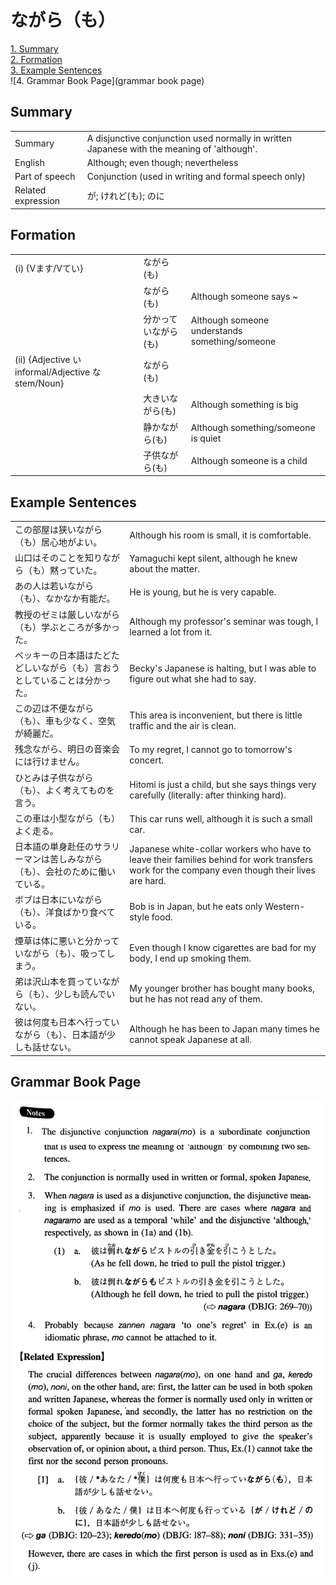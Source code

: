 # ながら（も）

[1. Summary](#summary)<br>
[2. Formation](#formation)<br>
[3. Example Sentences](#example-sentences)<br>
![4. Grammar Book Page](grammar book page)<br>


## Summary

<table><tr>   <td>Summary</td>   <td>A disjunctive conjunction used normally in written Japanese with the meaning of 'although'.</td></tr><tr>   <td>English</td>   <td>Although; even though; nevertheless</td></tr><tr>   <td>Part of speech</td>   <td>Conjunction (used in writing and formal speech only)</td></tr><tr>   <td>Related expression</td>   <td>が; けれど(も); のに</td></tr></table>

## Formation

<table class="table"><tbody><tr class="tr head"><td class="td"><span class="numbers">(i)</span> <span class="bold">{Vます/Vてい}</span></td><td class="td"><span class="concept">ながら</span><span>(</span><span class="concept">も</span><span>)</span> </td><td class="td"></td></tr><tr class="tr"><td class="td"></td><td class="td"><span class="concept">ながら</span><span>(</span><span class="concept">も</span><span>)</span> </td><td class="td"><span>Although someone says ~</span></td></tr><tr class="tr"><td class="td"></td><td class="td"><span>分かってい</span><span class="concept">ながら</span><span>(</span><span class="concept">も</span><span>)</span> </td><td class="td"><span>Although someone understands something/someone</span></td></tr><tr class="tr head"><td class="td"><span class="numbers">(ii)</span> <span class="bold">{Adjective い informal/Adjective な stem/Noun}</span></td><td class="td"><span class="concept">ながら</span><span>(</span><span class="concept">も</span><span>)</span> </td><td class="td"></td></tr><tr class="tr"><td class="td"></td><td class="td"><span>大きい</span><span class="concept">ながら</span><span>(</span><span class="concept">も</span><span>)</span> </td><td class="td"><span>Although something is big</span></td></tr><tr class="tr"><td class="td"></td><td class="td"><span>静か</span><span class="concept">ながら</span><span>(</span><span class="concept">も</span><span>)</span> </td><td class="td"><span>Although something/someone is quiet</span></td></tr><tr class="tr"><td class="td"></td><td class="td"><span>子供</span><span class="concept">ながら</span><span>(</span><span class="concept">も</span><span>)</span> </td><td class="td"><span>Although someone is a child</span></td></tr></tbody></table>

## Example Sentences

<table><tr>   <td>この部屋は狭いながら（も）居心地がよい。</td>   <td>Although his room is small, it is comfortable.</td></tr><tr>   <td>山口はそのことを知りながら（も）黙っていた。</td>   <td>Yamaguchi kept silent, although he knew about the matter.</td></tr><tr>   <td>あの人は若いながら（も）、なかなか有能だ。</td>   <td>He is young, but he is very capable.</td></tr><tr>   <td>教授のゼミは厳しいながら（も）学ぶところが多かった。</td>   <td>Although my professor's seminar was tough, I learned a lot from it.</td></tr><tr>   <td>ベッキーの日本語はたどたどしいながら（も）言おうとしていることは分かった。</td>   <td>Becky's Japanese is halting, but I was able to figure out what she had to say.</td></tr><tr>   <td>この辺は不便ながら（も）、車も少なく、空気が綺麗だ。</td>   <td>This area is inconvenient, but there is little traffic and the air is clean.</td></tr><tr>   <td>残念ながら、明日の音楽会には行けません。</td>   <td>To my regret, I cannot go to tomorrow's concert.</td></tr><tr>   <td>ひとみは子供ながら（も）、よく考えてものを言う。</td>   <td>Hitomi is just a child, but she says things very carefully (literally: after thinking hard).</td></tr><tr>   <td>この車は小型ながら（も）よく走る。</td>   <td>This car runs well, although it is such a small car.</td></tr><tr>   <td>日本語の単身赴任のサラリーマンは苦しみながら（も）、会社のために働いている。</td>   <td>Japanese white-collar workers who have to leave their families behind for work transfers work for the company even though their lives are hard.</td></tr><tr>   <td>ボブは日本にいながら（も）、洋食ばかり食べている。</td>   <td>Bob is in Japan, but he eats only Western-style food.</td></tr><tr>   <td>煙草は体に悪いと分かっていながら（も）、吸ってしまう。</td>   <td>Even though I know cigarettes are bad for my body, I end up smoking them.</td></tr><tr>   <td>弟は沢山本を買っていながら（も）、少しも読んでいない。</td>   <td>My younger brother has bought many books, but he has not read any of them.</td></tr><tr>   <td>彼は何度も日本へ行っていながら（も）、日本語が少しも話せない。</td>   <td>Although he has been to Japan many times he cannot speak Japanese at all.</td></tr></table>

## Grammar Book Page

![](../img/Intermediateながら(も).png)

